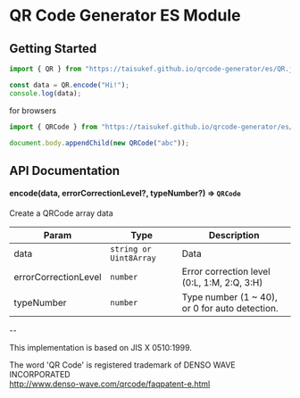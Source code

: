 # QR Code Generator ES Module

## Getting Started

```js
import { QR } from "https://taisukef.github.io/qrcode-generator/es/QR.js";

const data = QR.encode("Hi!");
console.log(data);
```

for browsers
```js
import { QRCode } from "https://taisukef.github.io/qrcode-generator/es/qr-code.js";

document.body.appendChild(new QRCode("abc"));
```

## API Documentation

#### encode(data, errorCorrectionLevel?, typeNumber?) => <code>QRCode</code>

Create a QRCode array data

| Param                | Type                              | Description                                    |
| -------------------- | --------------------------------- | ---------------------------------------------- |
| data                 | <code>string or Uint8Array</code> | Data                                           |
| errorCorrectionLevel | <code>number</code>               | Error correction level (0:L, 1:M, 2:Q, 3:H)    |
| typeNumber           | <code>number</code>               | Type number (1 ~ 40), or 0 for auto detection. |

--

This implementation is based on JIS X 0510:1999.

The word 'QR Code' is registered trademark of DENSO WAVE INCORPORATED
<br/>http://www.denso-wave.com/qrcode/faqpatent-e.html
